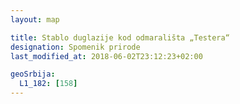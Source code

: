 ```yaml
---
layout: map

title: Stablo duglazije kod odmarališta „Testera“
designation: Spomenik prirode
last_modified_at: 2018-06-02T23:12:23+02:00

geoSrbija:
  L1_182: [158]
---
```

